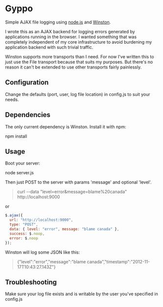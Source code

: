 # Gyppo

Simple AJAX file logging using [node.js](https://github.com/joyent/node) and [Winston](https://github.com/flatiron/winston/).

I wrote this as an AJAX backend for logging errors generated by applications running in the browser.  I wanted something that was completely independent of my core infrastructure to avoid burdening my application backend with such trivial traffic.

Winston supports more transports than I need.  For now I've written this to just use the File transport because that suits my purposes.  But there's no reason it can't be extended to use other transports fairly painlessly.

## Configuration

Change the defaults (port, user, log file location) in config.js to suit your needs.

## Dependencies

The only current dependency is Winston.  Install it with npm:

npm install

## Usage

Boot your server:

node server.js

Then just POST to the server with params 'message' and optional 'level'.

> curl --data "level=error&message=blame%20canada" http://localhost:9000

or

``` js
$.ajax({
  url: "http://localhost:9000",
  type: "POST",
  data: { level: "error", message: "blame canada" },
  success: $.noop,
  error: $.noop
});
```

Winston will log some JSON like this:

> {"level":"error","message":"blame canada","timestamp":"2012-11-17T10:43:27.143Z"}

## Troubleshooting

Make sure your log file exists and is writable by the user you've specified in config.js
